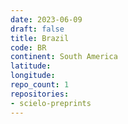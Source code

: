```yaml
---
date: 2023-06-09
draft: false
title: Brazil
code: BR
continent: South America
latitude:
longitude:
repo_count: 1
repositories:
- scielo-preprints
---
```



